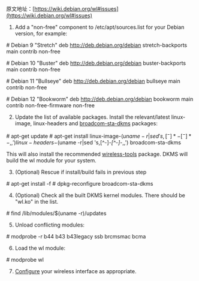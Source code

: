 原文地址：[https://wiki.debian.org/wl#issues](https://wiki.debian.org/wl#issues)

1. Add a "non-free" component to /etc/apt/sources.list for your Debian version, for example:

\# Debian 9 "Stretch"
deb http://deb.debian.org/debian stretch-backports main contrib non-free

\# Debian 10 "Buster"
deb http://deb.debian.org/debian buster-backports main contrib non-free

\# Debian 11 "Bullseye"
deb http://deb.debian.org/debian bullseye main contrib non-free

\# Debian 12 "Bookworm"
deb http://deb.debian.org/debian bookworm main contrib non-free-firmware non-free

2. Update the list of available packages. Install the relevant/latest linux-image, linux-headers and [broadcom-sta-dkms](https://packages.debian.org/broadcom-sta-dkms) packages:

\# apt-get update
\# apt-get install linux-image-$(uname -r|sed 's,[^-]*-[^-]*-,,') linux-headers-$(uname -r|sed 's,[^-]*-[^-]*-,,') broadcom-sta-dkms

This will also install the recommended [wireless-tools](https://packages.debian.org/wireless-tools) package. DKMS will build the wl module for your system.

3. (Optional) Rescue if install/build fails in previous step

\# apt-get install -f
\# dpkg-reconfigure broadcom-sta-dkms

4. (Optional) Check all the built DKMS kernel modules. There should be "wl.ko" in the list.

\# find /lib/modules/$(uname -r)/updates

5. Unload conflicting modules:

\# modprobe -r b44 b43 b43legacy ssb brcmsmac bcma

6. Load the wl module:

\# modprobe wl

7. [Configure](https://wiki.debian.org/WiFi/HowToUse) your wireless interface as appropriate.